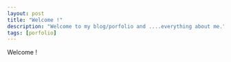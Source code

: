 ```yaml
---
layout: post
title: "Welcome !"
description: "Welcome to my blog/porfolio and ....everything about me."
tags: [porfolio]
---
```



Welcome !